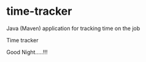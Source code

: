 # time-tracker
Java (Maven) application for tracking time on the job

Time tracker

Good Night.....!!!
